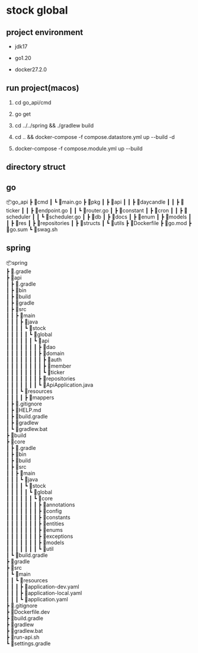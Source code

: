 # stock global

## project environment

- jdk17

- go1.20

- docker27.2.0

## run project(macos)

1. cd go_api/cmd

2. go get

3. cd ../../spring && ./gradlew build

4. cd .. && docker-compose -f compose.datastore.yml up --build -d

5. docker-compose -f compose.module.yml up --build

## directory struct

## go

📦go_api
┣ 📂cmd
┃ ┗ 📜main.go
┣ 📂pkg
┃ ┣ 📂api
┃ ┃ ┣ 📂daycandle
┃ ┃ ┣ 📂ticker
┃ ┃ ┣ 📜endpoint.go
┃ ┃ ┗ 📜router.go
┃ ┣ 📂constant
┃ ┣ 📂cron
┃ ┃ ┣ 📂scheduler
┃ ┃ ┗ 📜scheduler.go
┃ ┣ 📂db
┃ ┣ 📂docs
┃ ┣ 📂enum
┃ ┣ 📂models
┃ ┃ ┣ 📂res
┃ ┣ 📂repositories
┃ ┣ 📂structs
┃ ┗ 📂utils
┣ 📜Dockerfile
┣ 📜go.mod
┣ 📜go.sum
┗ 📜swag.sh

## spring

📦spring  
┣ 📂.gradle  
┣ 📂api  
┃ ┣ 📂.gradle  
┃ ┣ 📂bin  
┃ ┣ 📂build  
┃ ┣ 📂gradle  
┃ ┣ 📂src  
┃ ┃ ┣ 📂main  
┃ ┃ ┃ ┣ 📂java  
┃ ┃ ┃ ┃ ┗ 📂stock  
┃ ┃ ┃ ┃ ┃ ┗ 📂global  
┃ ┃ ┃ ┃ ┃ ┃ ┗ 📂api  
┃ ┃ ┃ ┃ ┃ ┃ ┃ ┣ 📂dao  
┃ ┃ ┃ ┃ ┃ ┃ ┃ ┣ 📂domain  
┃ ┃ ┃ ┃ ┃ ┃ ┃ ┃ ┣ 📂auth  
┃ ┃ ┃ ┃ ┃ ┃ ┃ ┃ ┣ 📂member  
┃ ┃ ┃ ┃ ┃ ┃ ┃ ┃ ┗ 📂ticker  
┃ ┃ ┃ ┃ ┃ ┃ ┃ ┣ 📂repositories  
┃ ┃ ┃ ┃ ┃ ┃ ┃ ┗ 📜ApiApplication.java  
┃ ┃ ┃ ┗ 📂resources  
┃ ┃ ┃ ┃ ┣ 📂mappers  
┃ ┣ 📜.gitignore  
┃ ┣ 📜HELP.md  
┃ ┣ 📜build.gradle  
┃ ┣ 📜gradlew  
┃ ┗ 📜gradlew.bat  
┣ 📂build  
┣ 📂core  
┃ ┣ 📂.gradle  
┃ ┣ 📂bin  
┃ ┣ 📂build  
┃ ┣ 📂src  
┃ ┃ ┣ 📂main  
┃ ┃ ┃ ┗ 📂java  
┃ ┃ ┃ ┃ ┗ 📂stock  
┃ ┃ ┃ ┃ ┃ ┗ 📂global  
┃ ┃ ┃ ┃ ┃ ┃ ┗ 📂core  
┃ ┃ ┃ ┃ ┃ ┃ ┃ ┣ 📂annotations  
┃ ┃ ┃ ┃ ┃ ┃ ┃ ┣ 📂config  
┃ ┃ ┃ ┃ ┃ ┃ ┃ ┣ 📂constants  
┃ ┃ ┃ ┃ ┃ ┃ ┃ ┣ 📂entities  
┃ ┃ ┃ ┃ ┃ ┃ ┃ ┣ 📂enums  
┃ ┃ ┃ ┃ ┃ ┃ ┃ ┣ 📂exceptions  
┃ ┃ ┃ ┃ ┃ ┃ ┃ ┣ 📂models  
┃ ┃ ┃ ┃ ┃ ┃ ┃ ┗ 📂util  
┃ ┗ 📜build.gradle  
┣ 📂gradle  
┣ 📂src  
┃ ┗ 📂main  
┃ ┃ ┗ 📂resources  
┃ ┃ ┃ ┣ 📜application-dev.yaml  
┃ ┃ ┃ ┣ 📜application-local.yaml  
┃ ┃ ┃ ┗ 📜application.yaml  
┣ 📜.gitignore  
┣ 📜Dockerfile.dev  
┣ 📜build.gradle  
┣ 📜gradlew  
┣ 📜gradlew.bat  
┣ 📜run-api.sh  
┗ 📜settings.gradle
